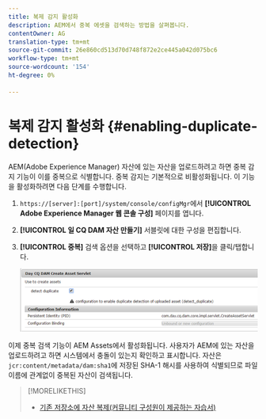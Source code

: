 ```yaml
---
title: 복제 감지 활성화
description: AEM에서 중복 에셋을 검색하는 방법을 살펴봅니다.
contentOwner: AG
translation-type: tm+mt
source-git-commit: 26e860cd513d70d748f872e2ce445a042d075bc6
workflow-type: tm+mt
source-wordcount: '154'
ht-degree: 0%

---
```



# 복제 감지 활성화 {#enabling-duplicate-detection}

AEM(Adobe Experience Manager) 자산에 있는 자산을 업로드하려고 하면 중복 감지 기능이 이를 중복으로 식별합니다. 중복 감지는 기본적으로 비활성화됩니다. 이 기능을 활성화하려면 다음 단계를 수행합니다.

1. `https://[server]:[port]/system/console/configMgr`에서 **[!UICONTROL Adobe Experience Manager 웹 콘솔 구성]** 페이지를 엽니다.
1. **[!UICONTROL 일 CQ DAM 자산 만들기]** 서블릿에 대한 구성을 편집합니다.
1. **[!UICONTROL 중복]** 검색 옵션을 선택하고 **[!UICONTROL 저장]**&#x200B;을 클릭/탭합니다.

   ![서블릿에서 중복 검색 옵션을 선택합니다.](assets/chlimage_1-377.png)

이제 중복 검색 기능이 AEM Assets에서 활성화됩니다. 사용자가 AEM에 있는 자산을 업로드하려고 하면 시스템에서 충돌이 있는지 확인하고 표시합니다. 자산은 `jcr:content/metadata/dam:sha1`에 저장된 SHA-1 해시를 사용하여 식별되므로 파일 이름에 관계없이 중복된 자산이 검색됩니다.

>[!MORELIKETHIS]
>
>* [기존 저장소에 자산 복제(커뮤니티 구성원이 제공하는 자습서)](https://experience-aem.blogspot.com/2019/06/aem-65-find-duplicate-assets-binaries-in-existing-repository.html)

